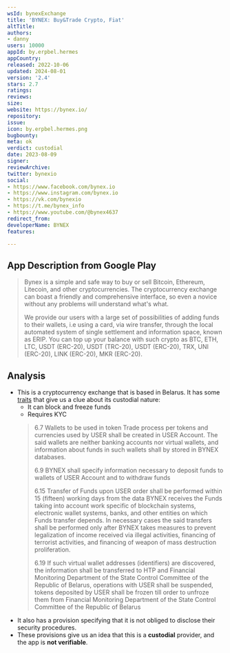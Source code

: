 ```yaml
---
wsId: bynexExchange
title: 'BYNEX: Buy&Trade Сrypto, Fiat'
altTitle: 
authors:
- danny
users: 10000
appId: by.erpbel.hermes
appCountry: 
released: 2022-10-06
updated: 2024-08-01
version: '2.4'
stars: 2.7
ratings: 
reviews: 
size: 
website: https://bynex.io/
repository: 
issue: 
icon: by.erpbel.hermes.png
bugbounty: 
meta: ok
verdict: custodial
date: 2023-08-09
signer: 
reviewArchive: 
twitter: bynexio
social:
- https://www.facebook.com/bynex.io
- https://www.instagram.com/bynex.io
- https://vk.com/bynexio
- https://t.me/bynex_info
- https://www.youtube.com/@bynex4637
redirect_from: 
developerName: BYNEX
features: 

---
```


## App Description from Google Play 

  > Bynex is a simple and safe way to buy or sell Bitcoin, Ethereum, Litecoin, and other cryptocurrencies. The cryptocurrency exchange can boast a friendly and comprehensive interface, so even a novice without any problems will understand what's what.
  >
  > We provide our users with a large set of possibilities of adding funds to their wallets, i.e using a card, via wire transfer, through the local automated system of single settlement and information space, known as ERIP. You can top up your balance with such crypto as BTC, ETH, LTC, USDT (ERC-20), USDT (TRC-20), USDT (ERC-20), TRX, UNI (ERC-20), LINK (ERC-20), MKR (ERC-20).

## Analysis 

- This is a cryptocurrency exchange that is based in Belarus. It has some [traits](https://bynex.io/uploads/User_Agreement_40f8b0193b.pdf) that give us a clue about its custodial nature:
  - It can block and freeze funds
  - Requires KYC
  > 6.7 Wallets to be used in token Trade process per tokens and currencies used by USER shall be created in USER Account. The said wallets are neither banking accounts nor virtual wallets, and information about funds in such wallets shall by stored in BYNEX databases.
  >
  > 6.9 BYNEX shall specify information necessary to deposit funds to wallets of USER Account and to withdraw funds
  >
  > 6.15 Transfer of Funds upon USER order shall be performed within 15 (fifteen) working days from the data BYNEX receives the Funds taking into account work specific of blockchain systems, electronic wallet systems, banks, and other entities on which Funds transfer depends. In necessary cases the said transfers shall be performed only after BYNEX takes measures to prevent legalization of income received via illegal activities, financing of terrorist activities, and financing of weapon of mass destruction proliferation. 
  >
  > 6.19 If such virtual wallet addresses (identifiers) are discovered, the information shall be transferred to HTP and Financial Monitoring Department of the State Control Committee of the Republic of Belarus, operations with USER shall be suspended, tokens deposited by USER shall be frozen till order to unfroze them from Financial Monitoring Department of the State Control Committee of the Republic of Belarus
- It also has a provision specifying that it is not obliged to disclose their security procedures. 
- These provisions give us an idea that this is a **custodial** provider, and the app is **not verifiable**.
